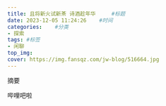 ```yaml
---
title: 且将新火试新茶 诗酒趁年华     #标题
date: 2023-12-05 11:24:26    #时间
categories:    #分类
- 探索 
tags: #标签
- 闲聊
top_img:
cover: https://img.fansqz.com/jw-blog/516664.jpg
---
```


摘要
<!--more-->
哔哩吧啦
